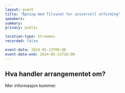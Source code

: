 ```yaml
---
layout: event
title: "Åpning med Tilsynet for universell utforming"
speakers: 
summary: 
privacy: public

location-type: streames
recorded: false

event-date: 2024-05-13T09:00
event-date-end: 2024-05-13T10:00
---
```

## Hva handler arrangementet om?

Mer informasjon kommer.
